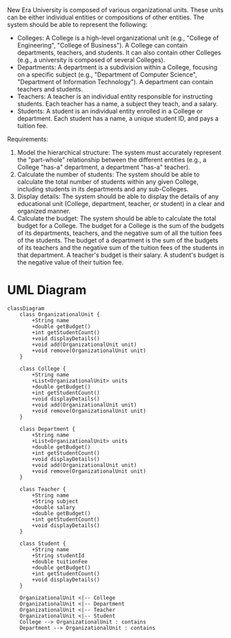 New Era University is composed of various organizational units. These units can be either individual entities or compositions of other entities. The system should be able to represent the following:

- Colleges: A College is a high-level organizational unit (e.g., "College of Engineering", "College of Business"). A College can contain departments, teachers, and students. It can also contain other Colleges (e.g., a university is composed of several Colleges).
- Departments: A department is a subdivision within a College, focusing on a specific subject (e.g., "Department of Computer Science", "Department of Information Technology"). A department can contain teachers and students.
- Teachers: A teacher is an individual entity responsible for instructing students. Each teacher has a name, a subject they teach, and a salary.
- Students: A student is an individual entity enrolled in a College or department. Each student has a name, a unique student ID, and pays a tuition fee.

Requirements:
1. Model the hierarchical structure: The system must accurately represent the "part-whole" relationship between the different entities (e.g., a College "has-a" department, a department "has-a" teacher).
2. Calculate the number of students: The system should be able to calculate the total number of students within any given College, including students in its departments and any sub-Colleges.
3. Display details: The system should be able to display the details of any educational unit (College, department, teacher, or student) in a clear and organized manner.
4. Calculate the budget: The system should be able to calculate the total budget for a College. The budget for a College is the sum of the budgets of its departments, teachers, and the negative sum of all the tuition fees of the students. The budget of a department is the sum of the budgets of its teachers and the negative sum of the tuition fees of the students in that department. A teacher's budget is their salary. A student's budget is the negative value of their tuition fee.

# UML Diagram
```mermaid
classDiagram
    class OrganizationalUnit {
        +String name
        +double getBudget()
        +int getStudentCount()
        +void displayDetails()
        +void add(OrganizationalUnit unit)
        +void remove(OrganizationalUnit unit)
    }

    class College {
        +String name
        +List<OrganizationalUnit> units
        +double getBudget()
        +int getStudentCount()
        +void displayDetails()
        +void add(OrganizationalUnit unit)
        +void remove(OrganizationalUnit unit)
    }

    class Department {
        +String name
        +List<OrganizationalUnit> units
        +double getBudget()
        +int getStudentCount()
        +void displayDetails()
        +void add(OrganizationalUnit unit)
        +void remove(OrganizationalUnit unit)
    }

    class Teacher {
        +String name
        +String subject
        +double salary
        +double getBudget()
        +int getStudentCount()
        +void displayDetails()
    }

    class Student {
        +String name
        +String studentId
        +double tuitionFee
        +double getBudget()
        +int getStudentCount()
        +void displayDetails()
    }

    OrganizationalUnit <|-- College
    OrganizationalUnit <|-- Department
    OrganizationalUnit <|-- Teacher
    OrganizationalUnit <|-- Student
    College --> OrganizationalUnit : contains
    Department --> OrganizationalUnit : contains
```
